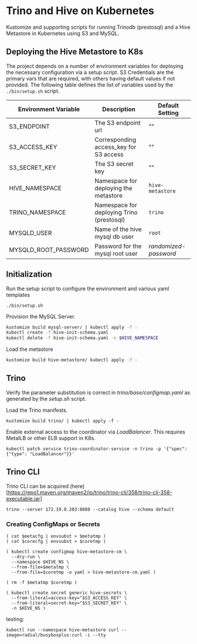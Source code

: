Trino and Hive on Kubernetes
============================

Kustomize and supporting scripts for running Trinodb (prestosql) and 
a Hive Metastore in Kubernetes using S3 and MySQL. 


## Deploying the Hive Metastore to K8s

The project depends on a number of environment variables for deploying the 
necessary configuration via a setup script. S3 Credentials are the primary 
vars that are required, with others having default values if not provided.  The
following table defines the list of variables used by the `./bin/setup.sh` script.

| Environment Variable |    Description   |  Default Setting |
| -------------------- | -------------------------------| ---------------|
| S3_ENDPOINT          |  The S3 endpoint url |  ""  |
| S3_ACCESS_KEY        |  Corresponding access_key for S3 access | "" |
| S3_SECRET_KEY        |  The S3 secret key |  ""  |
| HIVE_NAMESPACE       |  Namespace for deploying the metastore | `hive-metastore`  |
| TRINO_NAMESPACE      |  Namespace for deploying Trino (prestosql) | `trino`  |
| MYSQLD_USER          |  Name of the hive mysql db user  | `root` |
| MYSQLD_ROOT_PASSWORD |  Password for the mysql root user |  *randomized-password* |


## Initialization

Run the setup script to configure the environment and various yaml templates
```
./bin/setup.sh
```

Provision the MySQL Server.
```sh
kustomize build mysql-server/ | kubectl apply -f -
kubectl create -f hive-init-schema.yaml
kubectl delete -f hive-init-schema.yaml -n $HIVE_NAMESPACE
```

Load the metastore
```sh
kustomize build hive-metastore/ kubectl apply -f -
```


## Trino

Verify the parameter substitution is correct in *trino/base/configmap.yaml* as 
generated by the *setup.sh* script.

Load the Trino manifests.
```
kustomize build trino/ | kubectl apply -f -
```

Enable external access to the coordinator via *LoadBalancer*. This requires MetalLB or 
other ELB support in K8s.
```
kubectl patch service trino-coordinator-service -n trino -p '{"spec": {"type": "LoadBalancer"}}'
```

## Trino CLI

Trino CLI can be acquired (here)[https://repo1.maven.org/maven2/io/trino/trino-cli/358/trino-cli-358-executable.jar]
```
trino --server 172.19.0.203:8080 --catalog hive --schema default
```

### Creating ConfigMaps or Secrets
```
( cat $metacfg | envsubst > $metatmp )
( cat $corecfg | envsubst > $coretmp )

( kubectl create configmap hive-metastore-cm \
  --dry-run \
  --namespace $HIVE_NS \
  --from-file=$metatmp \
  --from-file=$coretmp -o yaml > hive-metastore-cm.yaml )

( rm -f $metatmp $coretmp )

( kubectl create secret generic hive-secrets \
  --from-literal=access-key="$S3_ACCESS_KEY" \
  --from-literal=secret-key="$S3_SECRET_KEY" \
  -n $HIVE_NS )
```

testing:
```
kubectl run --namespace hive-metastore curl --image=radial/busyboxplus:curl -i --tty 
```